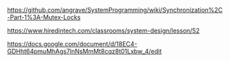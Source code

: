 https://github.com/angrave/SystemProgramming/wiki/Synchronization%2C-Part-1%3A-Mutex-Locks

https://www.hiredintech.com/classrooms/system-design/lesson/52

https://docs.google.com/document/d/18EC4-GDHht64pmuMhAgs7lnNsMmMt8cqz8t01Lxbw_4/edit


